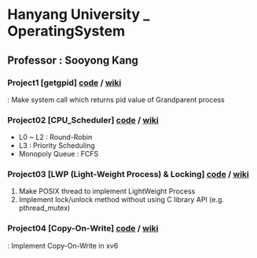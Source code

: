 # Hanyang University _ OperatingSystem

## Professor : Sooyong Kang

### Project1  [getgpid] [code](https://github.com/Hyunjoon83/OperatingSystem/tree/main/Project01_getgpid/xv6_public) / [wiki](https://octagonal-dibble-3ae.notion.site/Project1-getgpid-8f2eccb22c19489f85e6d038320eccd4?pvs=4)
  : Make system call which returns pid value of Grandparent process
### Project02  [CPU_Scheduler] [code](https://github.com/Hyunjoon83/OperatingSystem/tree/main/Project02_CPU_Scheduler/xv6-public) / [wiki](https://octagonal-dibble-3ae.notion.site/Project2_CPU-Scheduler-49499a28332d4707bae19d48e1c8b194?pvs=4)
  - L0 ~ L2 : Round-Robin
  - L3 : Priority Scheduling
  - Monopoly Queue : FCFS
### Project03 [LWP (Light-Weight Process) & Locking] [code](https://github.com/Hyunjoon83/OperatingSystem/tree/main/Project03_LWP%26Locking/xv6-public) / [wiki](https://octagonal-dibble-3ae.notion.site/Project3_LWP-Locking-54fca80458b04f9696d66a74fdf45e5f?pvs=4)
  1) Make POSIX thread to implement LightWeight Process
  2) Implement lock/unlock method without using C library API (e.g. pthread_mutex)
### Project04 [Copy-On-Write] [code](https://github.com/Hyunjoon83/OperatingSystem/tree/main/Project04_Copy-On-Write/xv6-public) / [wiki](https://octagonal-dibble-3ae.notion.site/Project4_CopyOnWrite-cf22c736342044e3adf3ff45cf961212?pvs=4)
  : Implement Copy-On-Write in xv6
